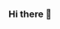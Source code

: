 ### Hi there 👋

<!--
**BaBa0525/BaBa0525** is a ✨ _special_ ✨ repository because its `README.md` (this file) appears on your GitHub profile.

- 🔭 I’m currently working on NYCU
- 🌱 I’m currently learning MANY MANY THINGS
- 📫 How to reach me: hsunhsun0525@gmail.com
